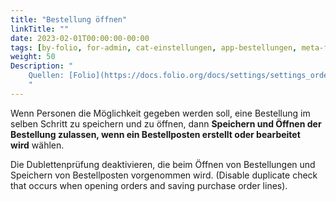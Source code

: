 ```yaml
---
title: "Bestellung öffnen"
linkTitle: ""
date: 2023-02-01T00:00:00-00:00
tags: [by-folio, for-admin, cat-einstellungen, app-bestellungen, meta-fehler_inhalt, meta-gemeldet_docsfolioorg]
weight: 50
Description: "
    Quellen: [Folio](https://docs.folio.org/docs/settings/settings_orders/settings_orders/#settings--orders--opening-purchase-orders ) & [GBV](https://info.gbv.de/pages/viewpage.action?pageId=851345579)
    "
---
```


Wenn Personen die Möglichkeit gegeben werden soll, eine Bestellung im selben Schritt zu speichern und zu öffnen, dann **Speichern und Öffnen der Bestellung zulassen, wenn ein Bestellposten erstellt oder bearbeitet wird** wählen.

Die Dublettenprüfung deaktivieren, die beim Öffnen von Bestellungen und Speichern von Bestellposten vorgenommen wird. (Disable duplicate check that occurs when opening orders and saving purchase order lines).
